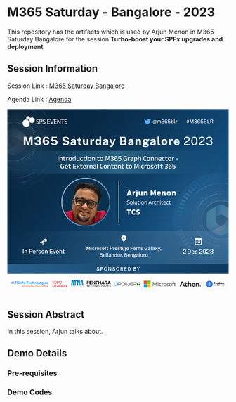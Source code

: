 # M365 Saturday - Bangalore - 2023

This repository has the artifacts which is used by Arjun Menon in M365 Saturday Bangalore for the session **Turbo-boost your SPFx upgrades and deployment**

## Session Information

Session Link : [M365 Saturday Bangalore](https://www.m365event.com/)

Agenda Link : [Agenda](https://www.m365event.com/#agenda)

![M365 Saturday Bangalore](assets/ArjunMenon.png)

## Session Abstract

In this session, Arjun talks about.

## Demo Details

### Pre-requisites

### Demo Codes